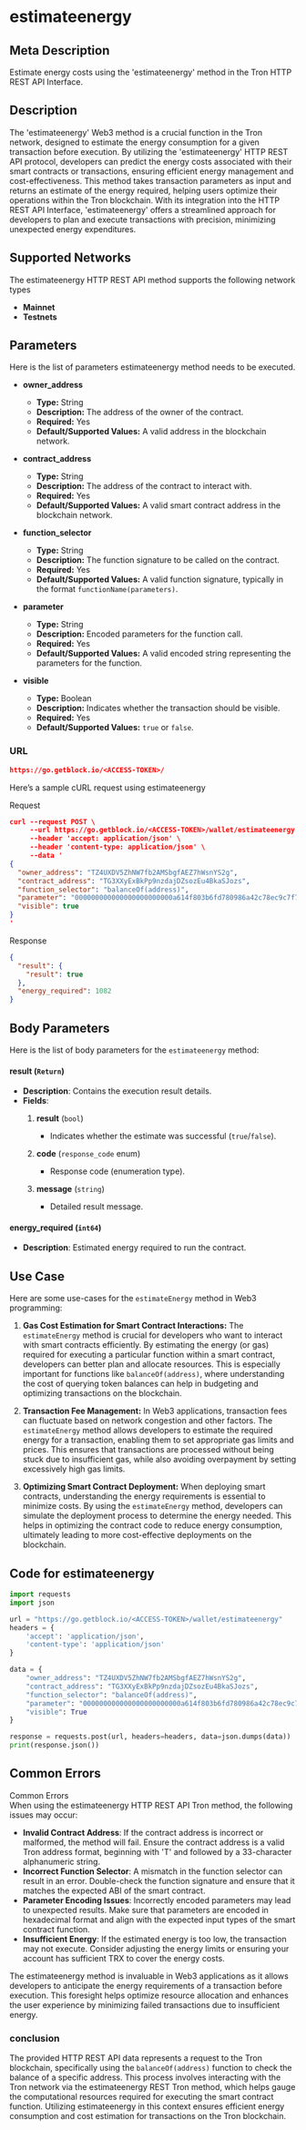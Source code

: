 # estimateenergy


## Meta Description
Estimate energy costs using the 'estimateenergy' method in the Tron HTTP REST API Interface.

## Description
The 'estimateenergy' Web3 method is a crucial function in the Tron network, designed to estimate the energy consumption for a given transaction before execution. By utilizing the 'estimateenergy' HTTP REST API protocol, developers can predict the energy costs associated with their smart contracts or transactions, ensuring efficient energy management and cost-effectiveness. This method takes transaction parameters as input and returns an estimate of the energy required, helping users optimize their operations within the Tron blockchain. With its integration into the HTTP REST API Interface, 'estimateenergy' offers a streamlined approach for developers to plan and execute transactions with precision, minimizing unexpected energy expenditures.

## Supported Networks
The estimateenergy HTTP REST API method supports the following network types
- **Mainnet**
- **Testnets**

## Parameters

Here is the list of parameters estimateenergy method needs to be executed.

- **owner_address**
  - **Type:** String
  - **Description:** The address of the owner of the contract.
  - **Required:** Yes
  - **Default/Supported Values:** A valid address in the blockchain network.

- **contract_address**
  - **Type:** String
  - **Description:** The address of the contract to interact with.
  - **Required:** Yes
  - **Default/Supported Values:** A valid smart contract address in the blockchain network.

- **function_selector**
  - **Type:** String
  - **Description:** The function signature to be called on the contract.
  - **Required:** Yes
  - **Default/Supported Values:** A valid function signature, typically in the format `functionName(parameters)`.

- **parameter**
  - **Type:** String
  - **Description:** Encoded parameters for the function call.
  - **Required:** Yes
  - **Default/Supported Values:** A valid encoded string representing the parameters for the function.

- **visible**
  - **Type:** Boolean
  - **Description:** Indicates whether the transaction should be visible.
  - **Required:** Yes
  - **Default/Supported Values:** `true` or `false`.

### URL
```json
https://go.getblock.io/<ACCESS-TOKEN>/
```
Here’s a sample cURL request using estimateenergy

Request
```json
curl --request POST \
     --url https://go.getblock.io/<ACCESS-TOKEN>/wallet/estimateenergy \
     --header 'accept: application/json' \
     --header 'content-type: application/json' \
     --data '
{
  "owner_address": "TZ4UXDV5ZhNW7fb2AMSbgfAEZ7hWsnYS2g",
  "contract_address": "TG3XXyExBkPp9nzdajDZsozEu4BkaSJozs",
  "function_selector": "balanceOf(address)",
  "parameter": "000000000000000000000000a614f803b6fd780986a42c78ec9c7f77e6ded13c",
  "visible": true
}
'
```

Response
```json
{
  "result": {
    "result": true
  },
  "energy_required": 1082
}
```
## Body Parameters

Here is the list of body parameters for the `estimateenergy` method:

#### **result** (`Return`)
- **Description**: Contains the execution result details.
- **Fields**:
  1. **result** (`bool`)  
     - Indicates whether the estimate was successful (`true`/`false`).

  2. **code** (`response_code` enum)  
     - Response code (enumeration type).

  3. **message** (`string`)  
     - Detailed result message.

#### **energy_required** (`int64`)
- **Description**: Estimated energy required to run the contract.

## Use Case

Here are some use-cases for the `estimateEnergy` method in Web3 programming:

1. **Gas Cost Estimation for Smart Contract Interactions:** The `estimateEnergy` method is crucial for developers who want to interact with smart contracts efficiently. By estimating the energy (or gas) required for executing a particular function within a smart contract, developers can better plan and allocate resources. This is especially important for functions like `balanceOf(address)`, where understanding the cost of querying token balances can help in budgeting and optimizing transactions on the blockchain.

2. **Transaction Fee Management:** In Web3 applications, transaction fees can fluctuate based on network congestion and other factors. The `estimateEnergy` method allows developers to estimate the required energy for a transaction, enabling them to set appropriate gas limits and prices. This ensures that transactions are processed without being stuck due to insufficient gas, while also avoiding overpayment by setting excessively high gas limits.

3. **Optimizing Smart Contract Deployment:** When deploying smart contracts, understanding the energy requirements is essential to minimize costs. By using the `estimateEnergy` method, developers can simulate the deployment process to determine the energy needed. This helps in optimizing the contract code to reduce energy consumption, ultimately leading to more cost-effective deployments on the blockchain.

## Code for estimateenergy


```python
import requests
import json

url = "https://go.getblock.io/<ACCESS-TOKEN>/wallet/estimateenergy"
headers = {
    'accept': 'application/json',
    'content-type': 'application/json'
}

data = {
    "owner_address": "TZ4UXDV5ZhNW7fb2AMSbgfAEZ7hWsnYS2g",
    "contract_address": "TG3XXyExBkPp9nzdajDZsozEu4BkaSJozs",
    "function_selector": "balanceOf(address)",
    "parameter": "000000000000000000000000a614f803b6fd780986a42c78ec9c7f77e6ded13c",
    "visible": True
}

response = requests.post(url, headers=headers, data=json.dumps(data))
print(response.json())

```
## Common Errors

Common Errors  
When using the estimateenergy HTTP REST API Tron method, the following issues may occur:  
- **Invalid Contract Address**: If the contract address is incorrect or malformed, the method will fail. Ensure the contract address is a valid Tron address format, beginning with 'T' and followed by a 33-character alphanumeric string.  
- **Incorrect Function Selector**: A mismatch in the function selector can result in an error. Double-check the function signature and ensure that it matches the expected ABI of the smart contract.  
- **Parameter Encoding Issues**: Incorrectly encoded parameters may lead to unexpected results. Make sure that parameters are encoded in hexadecimal format and align with the expected input types of the smart contract function.  
- **Insufficient Energy**: If the estimated energy is too low, the transaction may not execute. Consider adjusting the energy limits or ensuring your account has sufficient TRX to cover the energy costs.  

The estimateenergy method is invaluable in Web3 applications as it allows developers to anticipate the energy requirements of a transaction before execution. This foresight helps optimize resource allocation and enhances the user experience by minimizing failed transactions due to insufficient energy.

### conclusion

The provided HTTP REST API data represents a request to the Tron blockchain, specifically using the `balanceOf(address)` function to check the balance of a specific address. This process involves interacting with the Tron network via the estimateenergy REST Tron method, which helps gauge the computational resources required for executing the smart contract function. Utilizing estimateenergy in this context ensures efficient energy consumption and cost estimation for transactions on the Tron blockchain.
